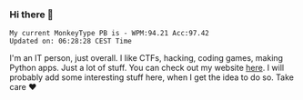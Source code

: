 ### Hi there 👋
<!-- PB START -->
```
My current MonkeyType PB is - WPM:94.21 Acc:97.42
Updated on: 06:28:28 CEST Time
```
<!-- PB END -->
I'm an IT person, just overall. I like CTFs, hacking, coding games, making Python apps. Just a lot of stuff.
You can check out my website [here](https://skill3472.github.io/).
I will probably add some interesting stuff here, when I get the idea to do so. Take care ❤️

